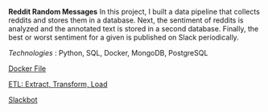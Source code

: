 **Reddit Random Messages**
In this project, I built a data pipeline that collects reddits and stores them in a database. Next, the sentiment of reddits is analyzed and the annotated text is stored in a second database. Finally, the best or worst sentiment for a given is published on Slack periodically.

*Technologies* : Python, SQL, Docker, MongoDB, PostgreSQL

[Docker File](https://github.com/vaggos3625/Portfolio/blob/main/Reddit_random_messages/etl_job/etl_example.py)


[ETL: Extract, Transform, Load](https://github.com/vaggos3625/Portfolio/blob/main/Reddit_random_messages/etl_job/etl_example.py)


[Slackbot](https://github.com/vaggos3625/Portfolio/blob/main/Reddit_random_messages/reddit_dummy_slackbot.ipynb)
